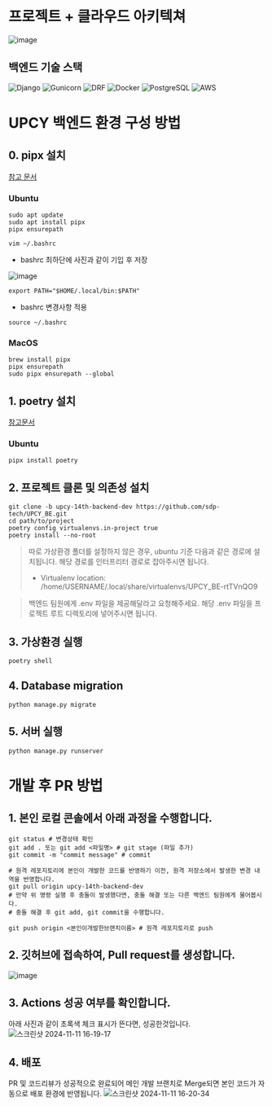 # 프로젝트 + 클라우드 아키텍쳐
![image](https://github.com/user-attachments/assets/c785d351-e3b3-413e-a32c-829b516ac4f4)

## 백엔드 기술 스택
![Django](https://img.shields.io/badge/Django-092E20?style=for-the-badge&logo=django&logoColor=white)
![Gunicorn](https://img.shields.io/badge/Gunicorn-499848?style=for-the-badge&logo=gunicorn&logoColor=white)
![DRF](https://img.shields.io/badge/DRF-FF1709?style=for-the-badge&logo=django&logoColor=white)
![Docker](https://img.shields.io/badge/Docker-2496ED?style=for-the-badge&logo=docker&logoColor=white)
![PostgreSQL](https://img.shields.io/badge/PostgreSQL-316192?style=for-the-badge&logo=postgresql&logoColor=white)
![AWS](https://img.shields.io/badge/AWS-232F3E?style=for-the-badge&logo=amazon-aws&logoColor=white)

# UPCY 백엔드 환경 구성 방법

## 0. pipx 설치 

[참고 문서](https://pipx.pypa.io/stable/installation/)
### Ubuntu
```shell
sudo apt update
sudo apt install pipx
pipx ensurepath

vim ~/.bashrc
```

- bashrc 최하단에 사진과 같이 기입 후 저장

![image](https://github.com/user-attachments/assets/d9e08953-87ba-4876-9036-5a375b1cd994)

```text
export PATH="$HOME/.local/bin:$PATH"
```

- bashrc 변경사항 적용
```shell
source ~/.bashrc
```

### MacOS
```shell
brew install pipx
pipx ensurepath
sudo pipx ensurepath --global
```

## 1. poetry 설치
[참고문서](https://python-poetry.org/docs/#installation)
### Ubuntu
```shell
pipx install poetry
```

## 2. 프로젝트 클론 및 의존성 설치
```shell
git clone -b upcy-14th-backend-dev https://github.com/sdp-tech/UPCY_BE.git
cd path/to/project
poetry config virtualenvs.in-project true
poetry install --no-root
```

> 따로 가상환경 폴더를 설정하지 않은 경우, ubuntu 기준 다음과 같은 경로에 설치됩니다. 해당 경로를 인터프리터 경로로 잡아주시면 됩니다.
> - Virtualenv location: /home/USERNAME/.local/share/virtualenvs/UPCY_BE-rtTVnQO9

> 백엔드 팀원에게 .env 파일을 제공해달라고 요청해주세요. 해당 .env 파일을 프로젝트 루트 디렉토리에 넣어주시면 됩니다.

## 3. 가상환경 실행
```shell
poetry shell
```

## 4. Database migration
```shell
python manage.py migrate
```

## 5. 서버 실행
```shell
python manage.py runserver
```

# 개발 후 PR 방법

## 1. 본인 로컬 콘솔에서 아래 과정을 수행합니다.
```shell
git status # 변경상태 확인
git add . 또는 git add <파일명> # git stage (파일 추가)
git commit -m "commit message" # commit

# 원격 레포지토리에 본인이 개발한 코드를 반영하기 이전, 원격 저장소에서 발생한 변경 내역을 반영합니다.
git pull origin upcy-14th-backend-dev
# 만약 위 명령 실행 후 충돌이 발생했다면, 충돌 해결 또는 다른 백엔드 팀원에게 물어봅시다.
# 충돌 해결 후 git add, git commit을 수행합니다.

git push origin <본인이개발한브랜치이름> # 원격 레포지토리로 push
```

## 2. 깃허브에 접속하여, Pull request를 생성합니다.
![image](https://github.com/user-attachments/assets/73fba190-c237-4823-a5a0-223dd4aab30c)


## 3. Actions 성공 여부를 확인합니다.
아래 사진과 같이 초록색 체크 표시가 뜬다면, 성공한것입니다.
![스크린샷 2024-11-11 16-19-17](https://github.com/user-attachments/assets/4bf0fc34-cbe0-4fde-ad5a-0d2632395d9d)


## 4. 배포
PR 및 코드리뷰가 성공적으로 완료되어 메인 개발 브랜치로 Merge되면 본인 코드가 자동으로 배포 환경에 반영됩니다.
![스크린샷 2024-11-11 16-20-34](https://github.com/user-attachments/assets/c492eb06-c20f-40df-8275-5d50aef27d3e)
